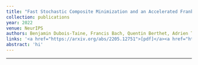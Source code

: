 ```yaml
---
title: "Fast Stochastic Composite Minimization and an Accelerated Frank-Wolfe Algorithm under Parallelization"
collection: publications
year: 2022
venue: NeurIPS
authors: Benjamin Dubois-Taine, Francis Bach, Quentin Berthet, Adrien Taylor
links: '<a href="https://arxiv.org/abs/2205.12751">[pdf]</a><a href="https://github.com/bpauld/PFW">[code]</a>'
abstract: 'hi'
---
```


---
